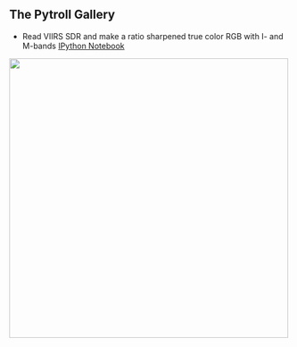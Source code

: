 ## The Pytroll Gallery

- Read VIIRS SDR and make a ratio sharpened true color RGB with I- and M-bands
[IPython Notebook](https://nbviewer.jupyter.org/github/pytroll/pytroll-examples/blob/master/satpy/satpy_rayleigh_iband_enhanced.ipynb)
<img src="https://nbviewer.jupyter.org/github/pytroll/pytroll-examples/blob/master/satpy/viirs_true_color_201709231127_thumb.png" height="500">
